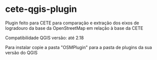 # cete-qgis-plugin
Plugin feito para CETE para comparação e extração dos eixos de logradouro da base da OpenStreetMap em relação à base da CETE

Compatibilidade QGIS versão: até 2.18

Para instalar copie a pasta "OSMPlugin" para a pasta de plugins da sua versão do QGIS
